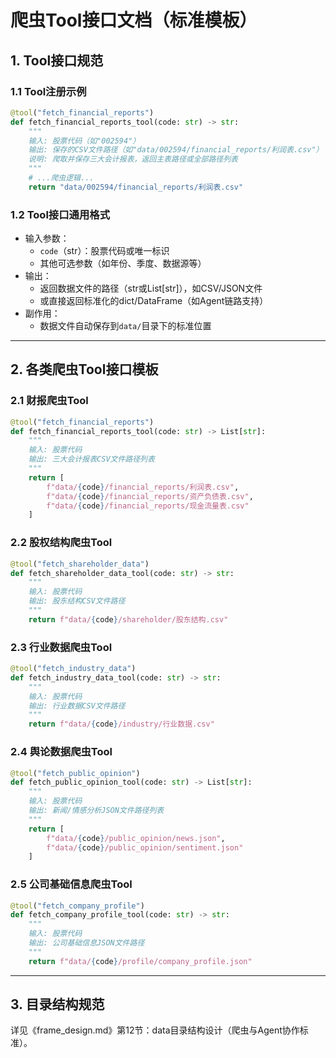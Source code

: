# 爬虫Tool接口文档（标准模板）

## 1. Tool接口规范

### 1.1 Tool注册示例

```python
@tool("fetch_financial_reports")
def fetch_financial_reports_tool(code: str) -> str:
    """
    输入: 股票代码（如"002594"）
    输出: 保存的CSV文件路径（如"data/002594/financial_reports/利润表.csv"）
    说明: 爬取并保存三大会计报表，返回主表路径或全部路径列表
    """
    # ...爬虫逻辑...
    return "data/002594/financial_reports/利润表.csv"
```

### 1.2 Tool接口通用格式
- 输入参数：
  - `code`（str）：股票代码或唯一标识
  - 其他可选参数（如年份、季度、数据源等）
- 输出：
  - 返回数据文件的路径（str或List[str]），如CSV/JSON文件
  - 或直接返回标准化的dict/DataFrame（如Agent链路支持）
- 副作用：
  - 数据文件自动保存到`data/`目录下的标准位置

---

## 2. 各类爬虫Tool接口模板

### 2.1 财报爬虫Tool
```python
@tool("fetch_financial_reports")
def fetch_financial_reports_tool(code: str) -> List[str]:
    """
    输入: 股票代码
    输出: 三大会计报表CSV文件路径列表
    """
    return [
        f"data/{code}/financial_reports/利润表.csv",
        f"data/{code}/financial_reports/资产负债表.csv",
        f"data/{code}/financial_reports/现金流量表.csv"
    ]
```

### 2.2 股权结构爬虫Tool
```python
@tool("fetch_shareholder_data")
def fetch_shareholder_data_tool(code: str) -> str:
    """
    输入: 股票代码
    输出: 股东结构CSV文件路径
    """
    return f"data/{code}/shareholder/股东结构.csv"
```

### 2.3 行业数据爬虫Tool
```python
@tool("fetch_industry_data")
def fetch_industry_data_tool(code: str) -> str:
    """
    输入: 股票代码
    输出: 行业数据CSV文件路径
    """
    return f"data/{code}/industry/行业数据.csv"
```

### 2.4 舆论数据爬虫Tool
```python
@tool("fetch_public_opinion")
def fetch_public_opinion_tool(code: str) -> List[str]:
    """
    输入: 股票代码
    输出: 新闻/情感分析JSON文件路径列表
    """
    return [
        f"data/{code}/public_opinion/news.json",
        f"data/{code}/public_opinion/sentiment.json"
    ]
```

### 2.5 公司基础信息爬虫Tool
```python
@tool("fetch_company_profile")
def fetch_company_profile_tool(code: str) -> str:
    """
    输入: 股票代码
    输出: 公司基础信息JSON文件路径
    """
    return f"data/{code}/profile/company_profile.json"
```

---

## 3. 目录结构规范

详见《frame_design.md》第12节：data目录结构设计（爬虫与Agent协作标准）。 
